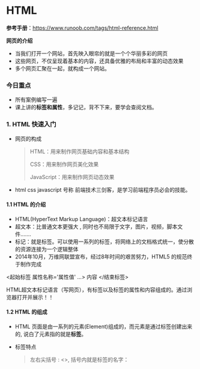 # HTML

**参考手册**：https://www.runoob.com/tags/html-reference.html

**网页的介绍**

- 当我们打开一个网站，首先映入眼帘的就是一个个华丽多彩的网页 
- 这些网页，不仅呈现着基本的内容，还具备优雅的布局和丰富的动态效果
- 多个网页汇聚在一起，就构成一个网站。

### 今日重点

- 所有案例编写一遍
- 课上讲的**标签和属性**，多记记，背不下来，要学会查阅文档。

### 1. HTML 快速入门

- 网页的构成

  > HTML：用来制作网页基础内容和基本结构 
  >
  > CSS：用来制作网页美化效果
  >
  > JavaScript：用来制作网页动态效果

- html  css javascript 号称 前端技术三剑客，是学习前端程序员必会的技能。



#### 1.1 HTML 的介绍

- HTML(HyperText Markup Language)：超文本标记语言 
- 超文本：比普通文本更强大 , 同时也不局限于文字，图片，视频，脚本文件.......
- 标记：就是标签。可以使用一系列的标签，将网络上的文档格式统一，使分散的资源连接为一个逻辑整体 
- 2014年10月，万维网联盟宣布，经过8年时间的艰苦努力，HTML5 的规范终于制作完成

<起始标签 属性名称='属性值' ...> 内容 </结束标签>

HTML超文本标记语言（写网页），有标签以及标签的属性和内容组成的。通过浏览器打开并展示！！



#### 1.2 HTML 的组成

- HTML 页面是由一系列的元素(Element)组成的，而元素是通过标签创建出来的, 说白了元素指的就是**标签**。

- 标签特点

  > 左右尖括号 : <>,  括号内就是标签的名字：<span>  <title>

- 标签的分类

  > 1）**围堵标签**：成对出现的标签， <h1></h1>  左侧为开始标签，右侧为结束标签, 不难发现结束标签比开始标签对了一个 / 
  >
  > 2）**自闭和标签**：非成对标签，<hr /> <br />
  >
  > 不难发现自闭和标签，只有一个标签。

- 标签的属性 

- 标签中还可以拥有属性，属性可以为标签提供更多的功能。 

- 属性只能添加到开始标签中。格式为：属性名=属性值 

  > 例如：align 属性，代表对齐方式。我们可以在开始标签中添加该属性，就能让内容在不同位置显示了,
  >
  > "<p align='center'>我是一个段文字</p>"

<font color=red>注意：无论是标签还是属性，都是由HTML官方提供的，我们不可以随意变更，用时查阅文档即可。</font>



#### 1.3 HTML 入门案例

- 实现步骤 

  > ① 在项目下的 web 目录中新建一个 HTML 文件。 
  >
  > ② 修改<title>标签中的内容为：01-入门案例。 
  >
  > ③ 在<body>标签中编写一个<h1>标签，内容为：这是我的第一个HTML入门案例。 
  >
  > ④ 在<h1>标签中指定属性align，属性值为center。 
  >
  > ⑤ 通过浏览器打开查看页面。

**示例代码**

```html
<!DOCTYPE html>  <!--H5的文档声明-->
<html lang="en"> <!--根标签，一个文件中只能有一个根标签 -->
<head> <!--头部标签 -->
    <meta charset="UTF-8">  <!--字符编码-->
    <title>01-入门案例</title>  <!--头部的标题标签-->
</head>

<body> <!--身体标签：主要展示内容区域-->

    <!--标题标签区别于title, 它展示在body区域-->
    <!--align 学名对齐方式属性, 它的三个值：center 居中, left 左, right右-->
    <h1 align="center">国内首家培训机构上线啦~~~</h1>
    <h1 align="center">讲师教学、助教辅导、班主任管理生活~~~</h1>
    <h1 align="center">服务到位！包您满意~~~</h1>
</body>
</html>
```



#### 1.4 HTML 概念小结

- idea设置网页用谷歌打开：https://blog.csdn.net/qq_36850813/article/details/95483690

- HTML 是一种标记语言，使用元素和属性来编写页面 

- 组成部分 

  > 元素(Element)：开始标签、结束标签与内容相结合，便是一个完整的元素 
  >
  > ​      开始标签(Opening tag)：包含元素的名称，被左、右角尖括号所包围。表示元素从这里开始或者开始起作用 
  >
  > ​      结束标签(Closing tag)：与开始标签相似，只是其在元素名之前包含了一个斜杠。这表示着元素的结尾 
  >
  > 
  >
  > 内容(Content)：元素的内容，本例中就是所输入的文本本身 
  >
  > 
  >
  > 属性(Attribute)：标签的附加信息 
  >
  > 

- 学习 HTML 要抓住两个重点：

  > 1) 掌握标签所代表的含义 
  >
  > 2) 掌握在标签中属性的含义



### 2. HTML 基本语法

#### 2.1 HTML 的注释

- idea快捷键:  ctrl + /   

- 注释的格式  <!--注释的内容 --> 
- 注释的特点： 1）被注释掉的标签，不会被浏览器解析



#### 2.2 HTML 的标签

- 标签的分类 : 

  1）开始和结束标签 <h1></h1>   

  2）自闭和标签  横线 <hr/>   换行 <br/>

   

- 标签的嵌套: 

  ```
  标签可以嵌套：
      * 需要正确嵌套，不能你中有我，我中有你
      正确的嵌套格式：<h1><u>文本</u></h1> 
      错误的嵌套格式：<h1><u>文本</h1></u> 
  ```

  

-  块级元素和行内元素 

  1）块级元素：在页面中以块的形式展现，自己独占一行，后面的内容会自动换行。 <p>  <hr>  <div> 

  2）行内元素：在页面中以行的形式展现，不会换行。 <b>  <i>  <u>   <span> 

- div和span

  1）<div>：是一个通用的内容容器，没有特殊语义。一般用来对其它元素进行分组，用于样式化相关的需求。 

  2）<span>：是一个通用的行内容器，没有特殊语义。一般被用来编织元素以达到某种样式。 

  3）<font color=red> <div>和<span>标签核心作用是布局页面</font>

#### 2.3 HTML 的属性

- 官方提供，部分属性，所有标签都可以用，例如：name  id  等属性, 还有一部分属性为一些标签特有属性，具体要参考文档。

- 属性的作用: 

  1） 属性可以提供一些额外的信息，这些信息不会直接显示在内容中。但可以改变标签的样式或提供数据使用 

- 定义格式： 属性名=属性值 

- 属性的规范 ：

  1）同一个标签中属性的名称必须唯一

  2）不区分大小写，**建议使用小写**

  3）属性值可以使用单引号或双引号括起来，建议使用双引号 

- 常用的属性 

  1）class：定义元素的类名，用来选择和访问特定的元素 

  2）id：定义元素的唯一标识，在整个文档中必须是唯一的 

  3）name：定义元素的名称，一般用于表单数据提交到服务器 

  4）value：定义在元素内显示的默认值，一般常用于表单标签中 

  5）style：定义元素的css样式，(第一天简单使用，第二天主要学习)

​       .......

####  2.4 HTML 的特殊字符

- 什么是特殊字符 

  > 在 html 中，像< > ” ’ 空格 & 都是特殊字符，它们是语法本身的一部分。 

- 详见:  https://www.runoob.com/html/html-entities.html

- 除此之外，**搜狗输入法的符号大全**也可以编写在html代码中。



### 3. HTML 案例 新闻文本

- <font color=red>style 标签内的代码均为 CSS 语法，先照着抄即可，认知一下，明天会细讲。</font>

#### 3.1 样式演示

```html
<!DOCTYPE html>
<html lang="en">
<head>
    <meta charset="UTF-8">
    <title>样式演示</title>
    <style>
        div{
            /*显示边框*/
            border: 1px solid red;

            /*宽度 占屏幕的60%*/
            width: 60%;

            /*高度 500像素*/
            height: 500px;

            /*边框外边距：auto的意思是页面左右空白自适应并且相等*/
            margin: auto;
        }
    </style>
</head>
<body>
    <div>第一个div</div>
</body>
</html>
```

#### 3.2 文本标签演示

```html
<!DOCTYPE html>
<html lang="en">
<head>
    <meta charset="UTF-8">
    <title>文本标签演示</title>
</head>
<body>
    <!--
        段落标签：<p>
    -->
    <p>这些年，马云的风头正盛，但是上个月他毅然辞去了阿里巴巴的职务。而马云所做的很多事情也的确改变了这个世界，特别是在移动支付领域，更是走在了世界的前列。如今中国的移动支付已经成为老百姓的必备，支付宝对中国社会的变革都带来了深远的影响。不过马云依然没有满足，他认为移动互联网将会成为人类的基础设施，而且这里面的机会和各种挑战还非常多。</p>
    <p>支付宝的诞生就是为了解决淘宝网的客户们的买卖问题，而随着支付宝的用户的不断增加，支付宝也推出了一系列的附加功能。比如生活缴费、转账汇款、还信用卡、车主服务、公益理财等，往简单的说，支付宝既可以满足人们的日常生活，又可以利用芝麻信用进行资金周转服务。除了芝麻分能够进行周转以外，互联网信用体系下的产品多多，我们对比以下几个产品看看区别:</p>
    <!--
         标题标签：<h1> ~ <h6>
     -->
    <h1>一级标题</h1>
    <h2>二级标题</h2>
    <h3>三级标题</h3>
    <h4>四级标题</h4>
    <h5>五级标题</h5>
    <h6>六级标题</h6>
    <!--
        水平线标签：<hr/>
        属性：
            size-大小
            color-颜色
    -->
    <hr size="4" color="red"/>
    <!--
        无序列表：<ul>
        属性：type-列表样式(disc实心圆、circle空心圆、square实心方块)
        列表项：<li>
    -->
    <ul type="circle">
        <li>javaEE</li>
        <li>HTML</li>
    </ul>
    <!--
        有序列表：<ol>
        属性：type-列表样式(1数字、A或a字母、I或i罗马字符)   start-起始位置
        列表项：<li>
    -->
    <ol type="1" start="10">
        <li>传智播客</li>
        <li>黑马程序员</li>
    </ol>
    <!--
        斜体标签：<i>    <em>
    -->
    <i>我倾斜了</i>
    <em>我倾斜了</em>
    <br/>
    <!--
        加粗标签：<strong>  <b>
    -->
    <strong>加粗文本</strong>
    <b>加粗文本</b>
    <br/>
    <!--
        文字标签：<font>
        属性：
            size-大小
            color-颜色
    -->
    <font size="5" color="yellow">这是一段文字</font>
</body>
</html>
```

#### 3.3 案例实现

##### 实现步骤

​     1）创建一个 html 文件。 

​     2）使用四个<div>标签划分区域(标题、作者、副标题、正文)。 

​     3）使用 <style> 标签设置div样式：宽度60%    外边距自动。 

​     4）使 用<h1>标签加入标题。 

​     5）使用<font>标签加入作者信息，颜色设置为灰色，字体大小为2。 

​     6）使用<hr>标签加入水平线。 

​     7）使用<h3>标签加入副标题。 

​     8）使用<p>标签加入正文段落。 

​     9）使用<ol>标签，加入有序列表。 

​     10）使用<b>标签，加入部分文字加粗。

##### **示例代码**

```html
<!DOCTYPE html>
<html lang="en">
<head>
    <meta charset="UTF-8">
    <title>新闻文本</title>
    <style>
        div{
            /*宽度  60%*/
            width: 60%;
            /*外边距*/
            margin: auto;
        }
    </style>
</head>
<body>
    <!--标题-->
    <div>
        <h1>支付宝特权福利！芝麻分600以上用户惊喜，网友：幸福来得突然？</h1>
    </div>

    <!--作者信息-->
    <div>
        <i><font size="2" color="gray">作者：itheima 2088-08-08</font></i>
        <hr/>
    </div>

    <!--副标题-->
    <div>
        <h3>支付宝特权福利！芝麻分600以上用户惊喜，网友：幸福来得突然？</h3>
    </div>

    <!--正文内容-->
    <div>
        <p>这些年，马云的风头正盛，但是上个月他毅然辞去了阿里巴巴的职务。而马云所做的很多事情也的确改变了这个世界，特别是在移动支付领域，更是走在了世界的前列。如今中国的移动支付已经成为老百姓的必备，支付宝对中国社会的变革都带来了深远的影响。不过马云依然没有满足，他认为移动互联网将会成为人类的基础设施，而且这里面的机会和各种挑战还非常多。</p>
        <p>支付宝的诞生就是为了解决淘宝网的客户们的买卖问题，而随着支付宝的用户的不断增加，支付宝也推出了一系列的附加功能。比如生活缴费、转账汇款、还信用卡、车主服务、公益理财等，往简单的说，支付宝既可以满足人们的日常生活，又可以利用芝麻信用进行资金周转服务。除了芝麻分能够进行周转以外，互联网信用体系下的产品多多，我们对比以下几个产品看看区别:
            <ol>
                <li>蚂蚁借呗，芝麻分600并且受到邀请开通福利，这个就是支付宝贷款，直接秒杀了银行贷款和线下金融公司，是现在支付宝用户使用最多的。</li>
                <li>微粒贷：于2015年上线，主要面向QQ和微信征信极好的用户而推出，受到邀请才能申请开通，额度最高有30万，难度较大</li>
                <li>蚂蚁巴士：这个在微信 蚂蚁巴士 公众平台申请,对于信用分要求530分以上才可以,额度1-30万不等，目前非常火爆</li>
            </ol>
        </p>
        <p>说起支付宝中的芝麻信用功能，相信更是受到了许多人的推崇，因为随着自己使用的不断增多，信用分会慢慢提高，而达到了一个阶段，就可以获得许多的福利。而当我们的芝麻信用分可以达到600分以上的时候，会有令我们想象不到的惊喜，接下来就让我们一起来看看，具体都有哪些惊喜吧。</p>
        <p><b>一、芝麻分600以上福利之信用购。</b>网购相信大家都不陌生，但是很多时候，网购都有一个通病，就是没办法试用，导致很多人买了很多自己不喜欢的东西。但是只要你的支付宝芝麻分在650及以上，就能立马享有0元下单，收到货使用满意了再进行付款。还能享用美食的专属优惠，是不是很耐斯</p>
        <p><b>二、芝麻分600以上福利之信用免押。</b>芝麻信用与木鸟短租联合推出信用住宿服务，芝麻分600及以上的用户可享受免押入住特权。木鸟短租拥有全国50万套房源，是国内领先的短租民宿预订平台。包括大家知道的飞猪信用住，大部分酒店可以免押金入住，离店再交钱。</p>
        <p><b>三、芝麻分600以上福利之国际驾照。</b>我们经常听说的可能只是中国驾照，但现在芝麻分已经应用到了国际领域，只要你的芝麻分够550就可以免费办理国际驾照，也有不少人非常佩服马云，一个简单的芝麻分居然有如此大的功能，也从侧面反应出来马云在国际上的地位，这个国际驾照是由新西兰、德国、澳大利亚联合认证，可以在全球200多个国家通行，相信大家一定都有一个自驾全球的梦想吧，而现在支付宝就给了你一把钥匙，剩下的就你自己搞定了！有没有想带着你的女神来一次浪漫之旅呢？</p>
        <p>随着互联网对我们生活的改变越来越大，信用这一词也被大家推上风口浪尖，不论是生活出行，还是其他的互联网服务，与信用体系已经密不可分了，马云当初说道，找老婆需要拼芝麻分，如今似乎也要成为现实，那么你们的芝麻分有多少了呢？</p>
    </div>
</body>
</html>
```



### 4. HTML 案例 头条页面

- 要想完成这个页面，首先要进行页面的布局，然后再填充文本、图片、超链接
- <font color=red>style 标签内的代码均为 CSS 语法，先照着抄即可，认知一下，明天会细讲。</font>

#### 4.1 样式演示

- 属性：float浮动(left|right|none)、clear清除浮动(both)、text-align文本对齐方式(left|center|right)、background背景色

```html
<!DOCTYPE html>
<html lang="en">
<head>
    <meta charset="UTF-8">
    <title>样式演示</title>
    <style>
        /*给div标签添加边框*/
        div{
            border: 1px solid red;
        }

        /*左侧图片的div样式*/
        .left{
            width: 20%;
            float: left;
            height: 500px;
        }

        /*中间正文的div样式*/
        .center{
            width: 59%;
            float: left;
            height: 500px;
        }

        /*右侧广告图片的div样式*/
        .right{
            width: 20%;
            float: left;
            height: 500px;
        }

        /*底部超链接的div样式*/
        .footer{
            /*清除浮动效果*/
           /* 如果前面的DIV盒子里用到了浮动，
            那么在编写下一个DIV盒子之前，
            应该在前面加上<div style="clear:both"></div>，
            这样才能清除掉前面DIV盒子浮动带来的影响。*/
            clear: both;
            /*文本对齐方式*/
            text-align: center;
            /*背景颜色*/
            background: blue;
        }
    </style>
</head>
<body>
    <!--顶部登陆注册-->
    <div>top</div>

    <!--导航条-->
    <div>navibar</div>

    <!--左侧图片-->
    <div class="left">left</div>

    <!--中间正文-->
    <div class="center">center</div>

    <!--右侧广告图片-->
    <div class="right">right</div>

    <!--底部页脚超链接-->
    <div class="footer">footer</div>
</body>
</html>
```

#### 4.2 图片标签演示

- 相对路径：../  或者 ./都是相对路径写法，../ 表示当前文件所属目录的上一级目录，./指当前文件所属的目录
- 绝对路径写法：C:// 从盘符出发的写法都是绝对路径
- img 支持 相对 和 绝对两种写法

```html
<!DOCTYPE html>
<html lang="en">
<head>
    <meta charset="UTF-8">
    <title>图片标签演示</title>
</head>
<body>
    <!--
        图片标签：<img>
        属性：
            src-图片的路径
            title-鼠标悬浮时显示的内容
            alt-图片找不到时显示的内容
            width-图片的宽度
            height-图片的高度
    -->
    <img src="../img/ad1.jpg" title="广告" alt="图片找不到啦" width="150px" height="150px"/>
</body>
</html>
```

#### 4.3 超链接标签演示

```html
<!DOCTYPE html>
<html lang="en">
<head>
    <meta charset="UTF-8">
    <title>超链接标签演示</title>
    <style>
        a{
            /*去掉超链接的下划线*/
            text-decoration: none;
            /*超链接的颜色*/
            color: black;
        }

        /*鼠标悬浮的样式控制*/
        a:hover{
            color: red;
        }
    </style>
</head>
<body>
    <!--
        超链接标签：<a>
        属性：
            href-跳转的地址
            target-跳转的方式(_self当前页面、_blank新标签页)
    -->
    <a href="01案例二：样式演示.html" target="_blank">点我跳转到样式演示</a>  <br/>
    <a href="http://www.itcast.cn" target="_blank">传智播客</a>  <br/>
    <a href="http://www.itheima.com" target="_self">黑马程序员</a>  <br/>
    <a href="http://www.itheima.com" target="_blank"><img src="../img/itheima.png" width="150px" height="50px"/></a>
</body>
</html>
```

#### 4.4 头条页面

```html
<!DOCTYPE html>
<html lang="en">
<head>
    <meta charset="UTF-8">
    <title>头条页面</title>
    <style>
        /*给div标签添加边框*/
        /*div{
            border: 1px solid red;
        }*/

        /*左侧图片的div样式*/
        .left{
            width: 20%;
            float: left;
        }

        /*中间正文的div样式*/
        .center{
            width: 60%;
            float: left;
        }

        /*右侧广告图片的div样式*/
        .right{
            width: 20%;
            float: left;
        }

        /*底部超链接的div样式*/
        .footer{
            /*清除浮动效果*/
            clear: both;
            /*文本对齐方式*/
            text-align: center;
            /*背景颜色*/
            background: blue;
        }

        /*超链接的样式控制*/
        a{
            color: white;
            text-decoration: none;
        }
    </style>
</head>
<body>
    <!--顶部登陆注册-->
    <div>
        <img src="../img/j1.png" width="100%"/>
    </div>

    <!--导航条-->
    <div>
        <img src="../img/j2.png" width="100%"/>
        <hr/>
    </div>

    <!--左侧图片-->
    <div class="left">
        <img src="../img/j3.png" width="100%"/>
    </div>

    <!--中间正文-->
    <div class="center">
        <div>
            <h1>支付宝特权福利！芝麻分600以上用户惊喜，网友：幸福来得突然？</h1>
        </div>

        <!--作者信息-->
        <div>
            <i><font size="2" color="gray">作者：itheima 2088-08-08</font></i>
            <hr/>
        </div>

        <!--副标题-->
        <div>
            <h3>支付宝特权福利！芝麻分600以上用户惊喜，网友：幸福来得突然？</h3>
        </div>

        <!--正文内容-->
        <div>
            <p>这些年，马云的风头正盛，但是上个月他毅然辞去了阿里巴巴的职务。而马云所做的很多事情也的确改变了这个世界，特别是在移动支付领域，更是走在了世界的前列。如今中国的移动支付已经成为老百姓的必备，支付宝对中国社会的变革都带来了深远的影响。不过马云依然没有满足，他认为移动互联网将会成为人类的基础设施，而且这里面的机会和各种挑战还非常多。</p>
            <p>支付宝的诞生就是为了解决淘宝网的客户们的买卖问题，而随着支付宝的用户的不断增加，支付宝也推出了一系列的附加功能。比如生活缴费、转账汇款、还信用卡、车主服务、公益理财等，往简单的说，支付宝既可以满足人们的日常生活，又可以利用芝麻信用进行资金周转服务。除了芝麻分能够进行周转以外，互联网信用体系下的产品多多，我们对比以下几个产品看看区别:
            <ol>
                <li>蚂蚁借呗，芝麻分600并且受到邀请开通福利，这个就是支付宝贷款，直接秒杀了银行贷款和线下金融公司，是现在支付宝用户使用最多的。</li>
                <li>微粒贷：于2015年上线，主要面向QQ和微信征信极好的用户而推出，受到邀请才能申请开通，额度最高有30万，难度较大</li>
                <li>蚂蚁巴士：这个在微信 蚂蚁巴士 公众平台申请,对于信用分要求530分以上才可以,额度1-30万不等，目前非常火爆</li>
            </ol>
            <img src="../img/1.jpg" width="100%"/>
            </p>
            <p>说起支付宝中的芝麻信用功能，相信更是受到了许多人的推崇，因为随着自己使用的不断增多，信用分会慢慢提高，而达到了一个阶段，就可以获得许多的福利。而当我们的芝麻信用分可以达到600分以上的时候，会有令我们想象不到的惊喜，接下来就让我们一起来看看，具体都有哪些惊喜吧。</p>
            <p><b>一、芝麻分600以上福利之信用购。</b>网购相信大家都不陌生，但是很多时候，网购都有一个通病，就是没办法试用，导致很多人买了很多自己不喜欢的东西。但是只要你的支付宝芝麻分在650及以上，就能立马享有0元下单，收到货使用满意了再进行付款。还能享用美食的专属优惠，是不是很耐斯</p>
            <p><b>二、芝麻分600以上福利之信用免押。</b>芝麻信用与木鸟短租联合推出信用住宿服务，芝麻分600及以上的用户可享受免押入住特权。木鸟短租拥有全国50万套房源，是国内领先的短租民宿预订平台。包括大家知道的飞猪信用住，大部分酒店可以免押金入住，离店再交钱。</p>
            <img src="../img/2.jpg" width="100%"/>
            <p><b>三、芝麻分600以上福利之国际驾照。</b>我们经常听说的可能只是中国驾照，但现在芝麻分已经应用到了国际领域，只要你的芝麻分够550就可以免费办理国际驾照，也有不少人非常佩服马云，一个简单的芝麻分居然有如此大的功能，也从侧面反应出来马云在国际上的地位，这个国际驾照是由新西兰、德国、澳大利亚联合认证，可以在全球200多个国家通行，相信大家一定都有一个自驾全球的梦想吧，而现在支付宝就给了你一把钥匙，剩下的就你自己搞定了！有没有想带着你的女神来一次浪漫之旅呢？</p>
            <p>随着互联网对我们生活的改变越来越大，信用这一词也被大家推上风口浪尖，不论是生活出行，还是其他的互联网服务，与信用体系已经密不可分了，马云当初说道，找老婆需要拼芝麻分，如今似乎也要成为现实，那么你们的芝麻分有多少了呢？</p>
        </div>
    </div>

    <!--右侧广告图片-->
    <div class="right">
        <img src="../img/ad1.jpg" width="100%"/>
        <img src="../img/ad2.jpg" width="100%"/>
        <img src="../img/ad3.jpg" width="100%"/>
        <img src="../img/ad1.jpg" width="100%"/>
        <img src="../img/ad2.jpg" width="100%"/>
        <img src="../img/ad3.jpg" width="100%"/>
    </div>

    <!--底部页脚超链接-->
    <div class="footer">
        <a href="#">关于黑马</a> &nbsp;
        <a href="#">帮助中心</a> &nbsp;
        <a href="#">开放平台</a> &nbsp;
        <a href="#">诚聘英才</a> &nbsp;
        <a href="#">联系我们</a> &nbsp;
        <a href="#">法律声明</a> &nbsp;
        <a href="#">隐私政策</a> &nbsp;
        <a href="#">知识产权</a> &nbsp;
        <a href="#">廉政举报</a> &nbsp;
    </div>
</body>
</html>
```



### 5. HTML 案例 注册页面

- 表单标签 和 div标签+css实现布局
- <font color=red>style 标签内的代码均为 CSS 语法，先照着抄即可，认知一下，明天会细讲。</font>



#### 5.1 样式演示

```html
<!DOCTYPE html>
<html lang="en">
<head>
    <meta charset="UTF-8">
    <title>背景图片</title>
    <style>
        body{
            /*添加背景图片*/
            background: url("../img/bg.png");
        }
    </style>
</head>
<body>

</body>
</html>
```

#### 5.2 表单标签

表单标签  + 表单项标签 ：

​	提供页面和用户的交互的方式，用户可以在页面进行编辑和输入。在页面收集这些信息，提交(submit)给后台！！



```html
<!DOCTYPE html>
<html lang="en">
<head>
    <meta charset="UTF-8">
    <title>表单标签的演示</title>
</head>
<body>
    <!--
        表单标签：<form>
        属性：
            action-提交的路径
            method-提交的方式(get和post)
            autocomplete-记录补全(on和off)
    -->
    <!--get方式的表单-->
    <form action="#" method="get" autocomplete="off">
        用户名：<input type="text" name="username"/>
        <button type="submit">提交</button>
    </form>

    <!--post方式的表单-->
    <form action="#" method="post" autocomplete="off">
        用户名：<input type="text" name="username"/>
        <button type="submit">提交</button>
    </form>
</body>
</html>
```

#### 5.3 表单项标签

- input 标签通过type属性可以显示很多种展示效果
- <font color=red>表单项标签中的数据要想被form标签收集并传给服务器, 必须指定name属性</font>

```html
<!DOCTYPE html>
<html lang="en">
<head>
    <meta charset="UTF-8">
    <title>表单项标签</title>
</head>
<body>
    <!--
        表单项标签：<label>  表单元素说明
        属性：for属性，属性值必须和表单项标签id属性值一致

        表单项标签：<input>   多种类型数据
        属性：
            type-数据类型
            id-唯一标识
            name-提交服务器的标识
            value-默认的数据值
            placeholder-默认的提示信息
            required-是否必须

        按钮标签：<button>
        属性：
            type-按钮的类型(submit提交、reset重置、button普通按钮)
    -->
    <form action="#" method="get" autocomplete="off">
        <label for="username">用户名：</label>
        <input type="text" id="username" name="username" value="" placeholder=" 请在此处输入用户名" required/>
        
        <button type="submit">提交</button>
        <button type="reset">重置</button>
        <button type="button">按钮</button>
    </form>
</body>
</html>
```

##### 5.3.1 Input标签type属性演示

text、password、radio、checkbox、file、hidden



```html
<!DOCTYPE html>
<html lang="en">
<head>
    <meta charset="UTF-8">
    <title>type属性演示</title>
</head>
<body>
    <!--
        type属性
        <input type="text"/>       普通文本输入框
        <input type="password"/>   密码输入框
        <input type="file"/>       文件上传框
        <input type="hidden"/>     隐藏域   value属性设置实际提交的值  
        <input type="radio"/>      单选框。必须有相同的name属性值，value属性真实提交的数据，checked属性默认选中
        <input type="checkbox"/>   多选框。必须有相同的name属性值，value属性真实提交的数据，checked属性默认选中



 		<input type="email"/>      邮箱输入框
        <input type="date"/>       日期框
        <input type="time"/>       时间框
        <input type="datetime-local"/>  本地日期时间框
        <input type="number"/>     数字框
        <input type="range"/>      滚动条数值框  min-最小值   max-最大值  step-步进值
        <input type="search"/>     可清除文本框
        <input type="tel"/>        电话框
        <input type="url"/>        网址框


    -->
    <form action="#" method="get" autocomplete="off">
        <label for="username">用户名：</label>
        <input type="text" id="username" name="username"/>  <br/>

        <label for="password">密码：</label>
        <input type="password" id="password" name="password"/> <br/>

        <label for="email">邮箱：</label>
        <input type="email" id="email" name="email"/> <br/>

        <label for="gender">性别：</label>gender=
        <input type="radio" id="gender" name="gender" value="men"/>男
        <input type="radio" name="gender" value="women"/>女
        <input type="radio" name="gender" value="other"/>其他<br/>

        <label for="hobby">爱好：</label>
        <input type="checkbox" id="hobby" name="hobby" value="music" checked/>音乐
        <input type="checkbox" name="hobby" value="game"/>游戏 <br/>

        <label for="birthday">生日：</label>
        <input type="date" id="birthday" name="birthday"/> <br/>

        <label for="time">当前时间：</label>
        <input type="time" id="time" name="time"/> <br/>

        <label for="insert">注册时间：</label>
        <input type="datetime-local" id="insert" name="insert"/> <br/>

        <label for="age">年龄：</label>
        <input type="number" id="age" name="age"/> <br/>

        <label for="range">心情值(1~10)：</label>
        <input type="range" id="range" name="range" min="1" max="10" step="1"/> <br/>

        <label for="search">可全部清除文本：</label>
        <input type="search" id="search" name="search"/> <br/>

        <label for="tel">电话：</label>
        <input type="tel" id="tel" name="tel"/> <br/>

        <label for="url">个人网站：</label>
        <input type="url" id="url" name="url"/> <br/>

        <label for="file">文件上传：</label>
        <input type="file" id="file" name="file"/> <br/>

        <label for="hidden">隐藏信息：</label>
        <input type="hidden" id="hidden" name="hidden" value="itheima"/> <br/>

        <button type="submit">提交</button>
        <button type="reset">重置</button>
    </form>
</body>
</html>
```

##### 5.3.2 其他表单项标签

- select标签 和 option标签实现下拉列表
- textarea超文本区，多用于意见反馈和文字留言

```html
<!DOCTYPE html>
<html lang="en">
<head>
    <meta charset="UTF-8">
    <title>其他常用表单项标签演示</title>
</head>
<body>
    <!--
        下拉列表标签：<select>
        列表项标签：<option>
        列表项分组标签：<optgroup>   属性：label设置分组名称

        文本域标签：<textarea>
        属性：
            rows-行数
            cols-列数
    -->
    <form action="#" method="get" autocomplete="off">
        所在城市：
        <select name="city">
            <option>---请选择城市---</option>
            <optgroup label="直辖市">
                <option>北京</option>
                <option>上海</option>
            </optgroup>
            <optgroup label="省会市">
                <option>杭州</option>
                <option>武汉</option>
            </optgroup>
    	</select>
        <br/>

        个人介绍：<textarea name="desc" rows="5" cols="20"></textarea>

        <button type="submit">提交</button>
        <button type="reset">重置</button>
    </form>
</body>
</html>
```

#### 5.4 注册页面

```html
<!DOCTYPE html>
<html lang="en">
<head>
    <meta charset="UTF-8">
    <title>注册页面</title>
    <style>
        body{
            background: url("../img/bg.png");
        }

        .center{
            /*背景颜色*/
            background: white;
            /*宽度*/
            width: 400px;
            /*文本对齐方式*/
            text-align: center;
            /*外边距*/
            margin: auto;
        }
    </style>
</head>
<body>
    <!--顶部-公司图标-->
    <div>
        <img src="../img/logo.png"/>
    </div>

    <!--中间-注册信息-->
    <div class="center">
        <div>注册详情</div>
        <hr/>

        <!--表单标签-->
        <form action="#" method="get" autocomplete="off">
            <div>
                <label for="username">姓名：</label>
                <input type="text" id="username" name="username" value="" placeholder=" 在此输入姓名" required/>
            </div>

            <div>
                <label for="password">密码：</label>
                <input type="password" id="password" name="password" value="" placeholder=" 在此输入密码" required/>
            </div>

            <div>
                <label for="email">邮箱：</label>
                <input type="email" id="email" name="email" value="" placeholder=" 在此输入邮箱" required/>
            </div>

            <div>
                <label for="tel">手机：</label>
                <input type="tel" id="tel" name="tel" value="" placeholder=" 在此输入手机" required/>
            </div>
            <hr/>

            <div>
                <label for="gender">性别：</label>
                <input type="radio" id="gender" name="gender" value="men"/>男 &nbsp;&nbsp;&nbsp;&nbsp;&nbsp;&nbsp;&nbsp;&nbsp;
                <input type="radio" name="gender" value="women"/>女 &nbsp;&nbsp;&nbsp;&nbsp;&nbsp;&nbsp;&nbsp;&nbsp;
            </div>

            <div>
                <label for="hobby">爱好：</label>
                <input type="checkbox" id="hobby" name="hobby" value="music"/>音乐
                <input type="checkbox" name="hobby" value="movie"/>电影
                <input type="checkbox" name="hobby" value="game"/>游戏
            </div>

            <div>
                <label for="birthday">出生日期：</label>
                <input type="date" id="birthday" name="birthday" value=""/>
            </div>

            <div>
                <label for="city">所在城市：</label>
                <select id="city" name="city">
                    <option>---请选择所在城市---</option>
                    <optgroup label="直辖市">
                        <option>北京</option>
                        <option>上海</option>
                        <option>广州</option>
                        <option>深圳</option>
                    </optgroup>
                    <optgroup label="省会市">
                        <option>西安</option>
                        <option>杭州</option>
                        <option>郑州</option>
                        <option>武汉</option>
                    </optgroup>
                </select>
            </div>
            <hr/>
            <div>
                <label for="desc">个性签名：</label>
                <textarea id="desc" name="desc" rows="5" cols="40" placeholder=" 请写下您的与众不同"></textarea>
            </div>
            <hr/>
            <button type="submit">注册</button>
            <button type="reset">重置</button>
        </form>
    </div>
</body>
</html>
```





总结：

html要求：掌握基本的标签，能够阅读和修改html页面！！

掌握基本的标签：

​	表单标签： 收集用户数据，提交给后台！！

```html
<form action="" method="get/post">
    <label for="">用户名</label>
    <input id="" name="" type="text/password/radio/checkbox/file/hidden" />
    <select name="">
        <optgroup>
        	<option>xxx</option>
        </optgroup>
    </select>
    <textarea name=""></textarea>
</form>
```

图片标签

```html
<img src="" alt="" title="" width="" height=""/>
```

链接标签

```html
<a href="" target="_blank/_self"></a>
```

页面布局的标签

div  span

文本相关的标签

h1~h6  p   hr  br  .....